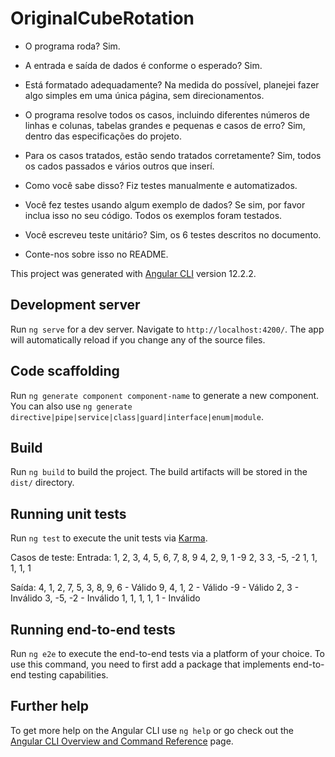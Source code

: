 # OriginalCubeRotation

* O programa roda?
Sim.

* A entrada e saída de dados é 
conforme o esperado?
Sim.

* Está formatado adequadamente?
Na medida do possível, planejei fazer algo simples em uma única página, sem direcionamentos.

* O programa resolve todos os 
casos, incluindo diferentes 
números de linhas e colunas, 
tabelas grandes e pequenas e 
casos de erro?
Sim, dentro das especificações do projeto.

* Para os casos tratados, estão 
sendo tratados corretamente?
Sim, todos os cados passados e vários outros que inserí.

* Como você sabe disso?
Fiz testes manualmente e automatizados.

* Você fez testes usando algum 
exemplo de dados? Se sim, por 
favor inclua isso no seu código.
Todos os exemplos foram testados.

* Você escreveu teste unitário?
Sim, os 6 testes descritos no documento. 

* Conte-nos sobre isso no README. 

This project was generated with [Angular CLI](https://github.com/angular/angular-cli) version 12.2.2.

## Development server

Run `ng serve` for a dev server. Navigate to `http://localhost:4200/`. The app will automatically reload if you change any of the source files.

## Code scaffolding

Run `ng generate component component-name` to generate a new component. You can also use `ng generate directive|pipe|service|class|guard|interface|enum|module`.

## Build

Run `ng build` to build the project. The build artifacts will be stored in the `dist/` directory.

## Running unit tests

Run `ng test` to execute the unit tests via [Karma](https://karma-runner.github.io).

Casos de teste:
Entrada:
1, 2, 3, 4, 5, 6, 7, 8, 9
4, 2, 9, 1
-9
2, 3
3, -5, -2
1, 1, 1, 1, 1

Saída:
4, 1, 2, 7, 5, 3, 8, 9, 6 - Válido
9, 4, 1, 2 - Válido
-9 - Válido
2, 3 - Inválido
3, -5, -2 - Inválido
1, 1, 1, 1, 1 - Inválido


## Running end-to-end tests

Run `ng e2e` to execute the end-to-end tests via a platform of your choice. To use this command, you need to first add a package that implements end-to-end testing capabilities.

## Further help

To get more help on the Angular CLI use `ng help` or go check out the [Angular CLI Overview and Command Reference](https://angular.io/cli) page.
